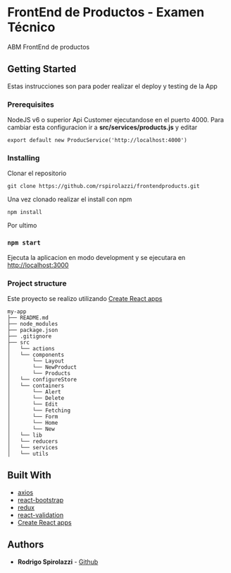 # FrontEnd de Productos - Examen Técnico

ABM FrontEnd de productos

## Getting Started

Estas instrucciones son para poder realizar el deploy y testing de la App

### Prerequisites

NodeJS v6 o superior
Api Customer ejecutandose en el puerto 4000. Para cambiar esta configuracion ir a **src/services/products.js** y editar

```
export default new ProducService('http://localhost:4000')
```


### Installing

Clonar el repositorio

```
git clone https://github.com/rspirolazzi/frontendproducts.git
```

Una vez clonado realizar el install con npm

```
npm install
```

Por ultimo

### `npm start`

Ejecuta la aplicacion en modo development y se ejecutara en [http://localhost:3000](http://localhost:3000)

### Project structure

Este proyecto se realizo utilizando [Create React apps](https://github.com/facebookincubator/create-react-app)

```
my-app
├── README.md
├── node_modules
├── package.json
├── .gitignore
├── src
│   └── actions
│   └── components
│       └── Layout
│       └── NewProduct
│       └── Products
│   └── configureStore
│   └── containers
│       └── Alert
│       └── Delete
│       └── Edit
│       └── Fetching
│       └── Form
│       └── Home
│       └── New
│   └── lib
│   └── reducers
│   └── services
│   └── utils

```

## Built With

* [axios](https://www.npmjs.com/package/axios)
* [react-bootstrap](https://react-bootstrap.github.io/)
* [redux](https://github.com/reactjs/redux)
* [react-validation](https://www.npmjs.com/package/react-validation)
* [Create React apps](https://github.com/facebookincubator/create-react-app)

## Authors

* **Rodrigo Spirolazzi** - [Github](https://github.com/rspirolazzi/)
